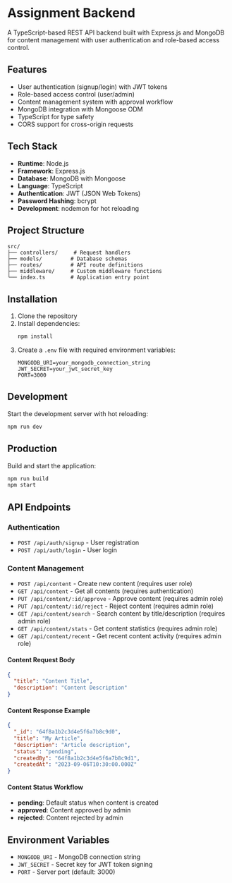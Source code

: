# Assignment Backend

A TypeScript-based REST API backend built with Express.js and MongoDB for content management with user authentication and role-based access control.

## Features

- User authentication (signup/login) with JWT tokens
- Role-based access control (user/admin)
- Content management system with approval workflow
- MongoDB integration with Mongoose ODM
- TypeScript for type safety
- CORS support for cross-origin requests

## Tech Stack

- **Runtime**: Node.js
- **Framework**: Express.js
- **Database**: MongoDB with Mongoose
- **Language**: TypeScript
- **Authentication**: JWT (JSON Web Tokens)
- **Password Hashing**: bcrypt
- **Development**: nodemon for hot reloading

## Project Structure

```
src/
├── controllers/     # Request handlers
├── models/         # Database schemas
├── routes/         # API route definitions
├── middleware/     # Custom middleware functions
└── index.ts        # Application entry point
```

## Installation

1. Clone the repository
2. Install dependencies:
   ```bash
   npm install
   ```
3. Create a `.env` file with required environment variables:
   ```
   MONGODB_URI=your_mongodb_connection_string
   JWT_SECRET=your_jwt_secret_key
   PORT=3000
   ```

## Development

Start the development server with hot reloading:

```bash
npm run dev
```

## Production

Build and start the application:

```bash
npm run build
npm start
```

## API Endpoints

### Authentication

- `POST /api/auth/signup` - User registration
- `POST /api/auth/login` - User login

### Content Management

- `POST /api/content` - Create new content (requires user role)
- `GET /api/content` - Get all contents (requires authentication)
- `PUT /api/content/:id/approve` - Approve content (requires admin role)
- `PUT /api/content/:id/reject` - Reject content (requires admin role)
- `GET /api/content/search` - Search content by title/description (requires admin role)
- `GET /api/content/stats` - Get content statistics (requires admin role)
- `GET /api/content/recent` - Get recent content activity (requires admin role)

#### Content Request Body

```json
{
  "title": "Content Title",
  "description": "Content Description"
}
```

#### Content Response Example

```json
{
  "_id": "64f8a1b2c3d4e5f6a7b8c9d0",
  "title": "My Article",
  "description": "Article description",
  "status": "pending",
  "createdBy": "64f8a1b2c3d4e5f6a7b8c9d1",
  "createdAt": "2023-09-06T10:30:00.000Z"
}
```

#### Content Status Workflow

- **pending**: Default status when content is created
- **approved**: Content approved by admin
- **rejected**: Content rejected by admin

## Environment Variables

- `MONGODB_URI` - MongoDB connection string
- `JWT_SECRET` - Secret key for JWT token signing
- `PORT` - Server port (default: 3000)

##
